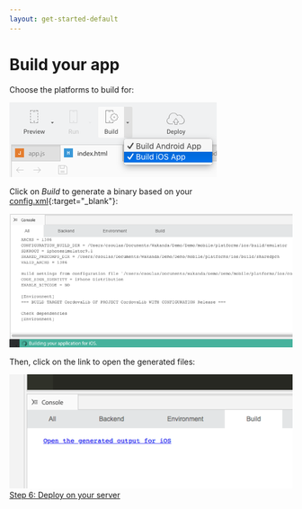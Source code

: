 ```yaml
---
layout: get-started-default
---
```


# Build your app

Choose the platforms to build for:

<img src="../img/mobile-build-dropdown.png" />

Click on _Build_ to generate a binary based on your [config.xml](http://cordova.apache.org/docs/en/latest/config_ref/index.html){:target="_blank"}:

<img src="../img/mobile-build-progress.png" />

Then, click on the link to open the generated files:

<img src="../img/mobile-build.png" />

<div class="navigation-step">
  <a class="btn next-button" href="deploy-your-app.html">Step 6: Deploy on your server <i class="icon-chevron-right"></i></a>
</div>